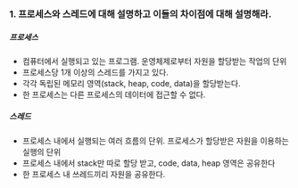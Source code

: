 
### 1. 프로세스와 스레드에 대해 설명하고 이들의 차이점에 대해 설명해라.

##### 프로세스

- 컴퓨터에서 실행되고 있는 프로그램. 운영체제로부터 자원을 할당받는 작업의 단위
- 프로세스당 1개 이상의 스레드를 가지고 있다.
- 각각 독립된 메모리 영역(stack, heap, code, data)을 할당받는다.
- 한 프로세스는 다른 프로세스의 데이터에 접근할 수 없다.

##### 스레드

- 프로세스 내에서 실행되는 여러 흐름의 단위. 프로세스가 할당받은 자원을 이용하는 실행의 단위 
- 프로세스 내에서 stack만 따로 할당 받고, code, data, heap 영역은 공유한다
- 한 프로세스 내 쓰레드끼리 자원을 공유한다.



